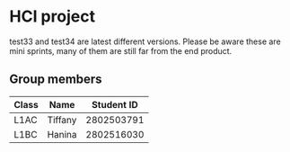 # HCI project

test33 and test34 are latest different versions. Please be aware these are mini sprints, many of them are still far from the end product.

## Group members

| Class | Name    | Student ID |
| ----- | ------- | ---------- |
| L1AC  | Tiffany | 2802503791 |
| L1BC  | Hanina  | 2802516030 |
